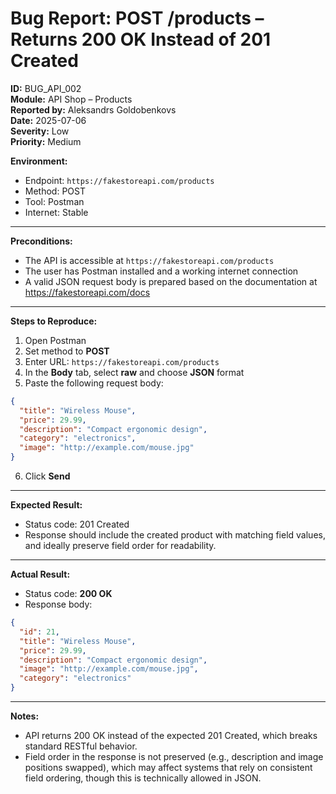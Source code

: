 # Bug Report: POST /products – Returns 200 OK Instead of 201 Created

**ID:** BUG_API_002  
**Module:** API Shop – Products  
**Reported by:** Aleksandrs Goldobenkovs  
**Date:** 2025-07-06  
**Severity:** Low  
**Priority:** Medium  

**Environment:**  
- Endpoint: `https://fakestoreapi.com/products`    
- Method: POST  
- Tool: Postman  
- Internet: Stable

---

**Preconditions:** 
- The API is accessible at `https://fakestoreapi.com/products`
- The user has Postman installed and a working internet connection
- A valid JSON request body is prepared based on the documentation at https://fakestoreapi.com/docs

---

**Steps to Reproduce:**

1. Open Postman  
2. Set method to **POST**  
3. Enter URL: `https://fakestoreapi.com/products`  
4. In the **Body** tab, select **raw** and choose **JSON** format 
5. Paste the following request body:  
```json
{
  "title": "Wireless Mouse",
  "price": 29.99,
  "description": "Compact ergonomic design",
  "category": "electronics",
  "image": "http://example.com/mouse.jpg"
}
```  
6. Click **Send**

---

**Expected Result:**  
- Status code: 201 Created  
- Response should include the created product with matching field values, and ideally preserve field order for readability.  


---

**Actual Result:**  
- Status code: **200 OK**  
- Response body:
```json 
{
  "id": 21,
  "title": "Wireless Mouse",
  "price": 29.99,
  "description": "Compact ergonomic design",
  "image": "http://example.com/mouse.jpg",
  "category": "electronics"
}
```

---

**Notes:**  
- API returns 200 OK instead of the expected 201 Created, which breaks standard RESTful behavior.    
- Field order in the response is not preserved (e.g., description and image positions swapped), which may affect systems that rely on consistent field ordering, though this is technically allowed in JSON.
